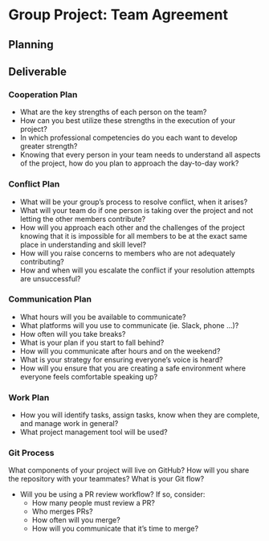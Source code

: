 # Group Project: Team Agreement

## Planning

## Deliverable

### Cooperation Plan
- What are the key strengths of each person on the team?
- How can you best utilize these strengths in the execution of your project?
- In which professional competencies do you each want to develop greater strength?
- Knowing that every person in your team needs to understand all aspects of the project, how do you plan to approach the day-to-day work?

### Conflict Plan
- What will be your group’s process to resolve conflict, when it arises?
- What will your team do if one person is taking over the project and not letting the other members contribute?
- How will you approach each other and the challenges of the project knowing that it is impossible for all members to be at the exact same place in understanding and skill level?
- How will you raise concerns to members who are not adequately contributing?
- How and when will you escalate the conflict if your resolution attempts are unsuccessful?

### Communication Plan
- What hours will you be available to communicate?
- What platforms will you use to communicate (ie. Slack, phone …)?
- How often will you take breaks?
- What is your plan if you start to fall behind?
- How will you communicate after hours and on the weekend?
- What is your strategy for ensuring everyone’s voice is heard?
- How will you ensure that you are creating a safe environment where everyone feels comfortable speaking up?

### Work Plan
- How you will identify tasks, assign tasks, know when they are complete, and manage work in general?
- What project management tool will be used?

### Git Process
What components of your project will live on GitHub?
How will you share the repository with your teammates?
What is your Git flow?
- Will you be using a PR review workflow? If so, consider:
    - How many people must review a PR?
    - Who merges PRs?
    - How often will you merge?
    - How will you communicate that it’s time to merge?